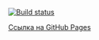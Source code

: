 [![Build status](https://ci.appveyor.com/api/projects/status/nj8satkjkf3wh2jl?svg=true)](https://ci.appveyor.com/project/Kryazheva/ahj-dom-1)

[Ссылка на GitHub Pages](https://kryazheva.github.io/ahj-dom-1/)
